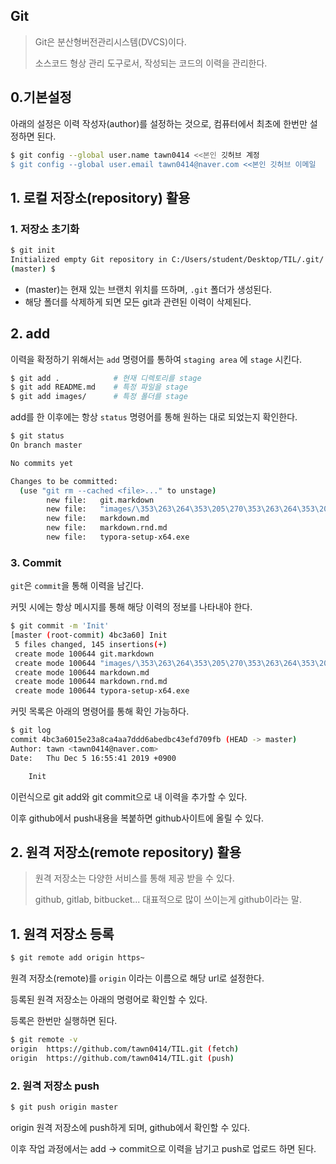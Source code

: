 ## Git

> Git은 분산형버전관리시스템(DVCS)이다.
>
> 소스코드 형상 관리 도구로서, 작성되는 코드의 이력을 관리한다.

## 0.기본설정

아래의 설정은 이력 작성자(author)를 설정하는 것으로, 컴퓨터에서 최초에 한번만 설정하면 된다.

```bash
$ git config --global user.name tawn0414 <<본인 깃허브 계정
$ git config --global user.email tawn0414@naver.com <<본인 깃허브 이메일
```

## 1. 로컬 저장소(repository) 활용

### 1. 저장소 초기화

```bash
$ git init
Initialized empty Git repository in C:/Users/student/Desktop/TIL/.git/
(master) $
```

* (master)는 현재 있는 브랜치 위치를 뜨하며, `.git` 폴더가 생성된다. 
* 해당 폴더를 삭제하게 되면 모든 git과 관련된 이력이 삭제된다.

## 2.  add

이력을 확정하기 위해서는 `add` 명령어를 통하여 `staging area` 에 `stage` 시킨다.

```bash
$ git add .            # 현재 디렉토리를 stage
$ git add README.md	   # 특정 파일을 stage
$ git add images/      # 특정 폴더를 stage
```

add를 한 이후에는 항상 `status` 명령어를 통해 원하는 대로 되었는지 확인한다.

```bash
$ git status
On branch master

No commits yet

Changes to be committed:
  (use "git rm --cached <file>..." to unstage)
        new file:   git.markdown
        new file:   "images/\353\263\264\353\205\270\353\263\264\353\205\270.jpg"
        new file:   markdown.md
        new file:   markdown.rnd.md
        new file:   typora-setup-x64.exe

```

### 3. Commit

`git`은 `commit`을 통해 이력을 남긴다.

커밋 시에는 항상 메시지를 통해 해당 이력의 정보를 나타내야 한다.

```bash
$ git commit -m 'Init'
[master (root-commit) 4bc3a60] Init
 5 files changed, 145 insertions(+)
 create mode 100644 git.markdown
 create mode 100644 "images/\353\263\264\353\205\270\353\263\264\353\205\270.jpg"
 create mode 100644 markdown.md
 create mode 100644 markdown.rnd.md
 create mode 100644 typora-setup-x64.exe

```



커밋 목록은 아래의 명령어를 통해 확인 가능하다.

```bash
$ git log
commit 4bc3a6015e23a8ca4aa7ddd6abedbc43efd709fb (HEAD -> master)
Author: tawn <tawn0414@naver.com>
Date:   Thu Dec 5 16:55:41 2019 +0900

    Init

```

이런식으로 git add와 git commit으로 내 이력을 추가할 수 있다.

이후 github에서 push내용을 복붙하면 github사이트에 올릴 수 있다.



## 2. 원격 저장소(remote repository) 활용

> 원격 저장소는 다양한 서비스를 통해 제공 받을 수 있다.
>
> github, gitlab, bitbucket... 대표적으로 많이 쓰이는게 github이라는 말.

## 1. 원격 저장소 등록

```bash
$ git remote add origin https~
```

원격 저장소(remote)를 `origin` 이라는 이름으로 해당 url로 설정한다.

등록된 원격 저장소는 아래의 명령어로 확인할 수 있다.

등록은 한번만 실행하면 된다.

```bash
$ git remote -v
origin  https://github.com/tawn0414/TIL.git (fetch)
origin  https://github.com/tawn0414/TIL.git (push)

```

### 2. 원격 저장소 push

```bash
$ git push origin master
```

origin 원격 저장소에 push하게 되며, github에서 확인할 수 있다.

이후 작업 과정에서는 add -> commit으로 이력을 남기고 push로 업로드 하면 된다.

